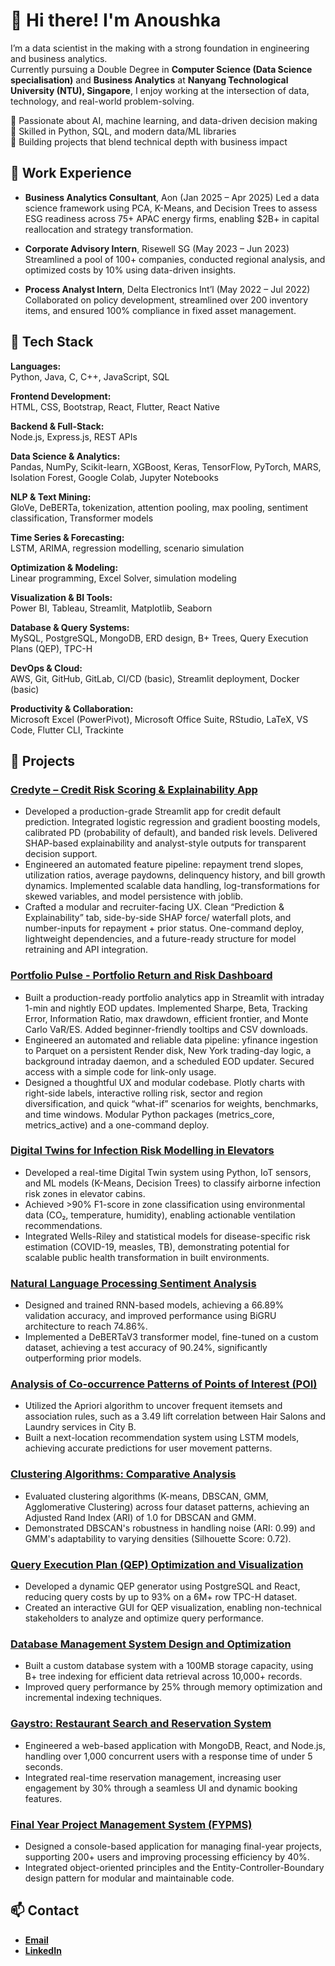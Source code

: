 # 👋 Hi there! I'm Anoushka

I’m a data scientist in the making with a strong foundation in engineering and business analytics.  
Currently pursuing a Double Degree in **Computer Science (Data Science specialisation)** and **Business Analytics** at **Nanyang Technological University (NTU), Singapore**, I enjoy working at the intersection of data, technology, and real-world problem-solving.  

🔹 Passionate about AI, machine learning, and data-driven decision making  
🔹 Skilled in Python, SQL, and modern data/ML libraries  
🔹 Building projects that blend technical depth with business impact  


## 💼 Work Experience
- **Business Analytics Consultant**, Aon (Jan 2025 – Apr 2025)
  Led a data science framework using PCA, K-Means, and Decision Trees to assess ESG readiness across 75+ APAC energy firms, enabling $2B+ in capital reallocation and strategy transformation.
  
- **Corporate Advisory Intern**, Risewell SG (May 2023 – Jun 2023)  
  Streamlined a pool of 100+ companies, conducted regional analysis, and optimized costs by 10% using data-driven insights.  

- **Process Analyst Intern**, Delta Electronics Int’l (May 2022 – Jul 2022)  
  Collaborated on policy development, streamlined over 200 inventory items, and ensured 100% compliance in fixed asset management.  

## 🔧 Tech Stack

**Languages:**  
Python, Java, C, C++, JavaScript, SQL  

**Frontend Development:**  
HTML, CSS, Bootstrap, React, Flutter, React Native  

**Backend & Full-Stack:**  
Node.js, Express.js, REST APIs  

**Data Science & Analytics:**  
Pandas, NumPy, Scikit-learn, XGBoost, Keras, TensorFlow, PyTorch, MARS, Isolation Forest, Google Colab, Jupyter Notebooks  

**NLP & Text Mining:**  
GloVe, DeBERTa, tokenization, attention pooling, max pooling, sentiment classification, Transformer models  

**Time Series & Forecasting:**  
LSTM, ARIMA, regression modelling, scenario simulation  

**Optimization & Modeling:**  
Linear programming, Excel Solver, simulation modeling  

**Visualization & BI Tools:**  
Power BI, Tableau, Streamlit, Matplotlib, Seaborn  

**Database & Query Systems:**  
MySQL, PostgreSQL, MongoDB, ERD design, B+ Trees, Query Execution Plans (QEP), TPC-H  

**DevOps & Cloud:**  
AWS, Git, GitHub, GitLab, CI/CD (basic), Streamlit deployment, Docker (basic)  

**Productivity & Collaboration:**  
Microsoft Excel (PowerPivot), Microsoft Office Suite, RStudio, LaTeX, VS Code, Flutter CLI, Trackinte  


## 🚀 Projects  

 
### [**Credyte – Credit Risk Scoring & Explainability App**](https://github.com/Anou-shka/credyte) 
- Developed a production-grade Streamlit app for credit default prediction. Integrated logistic regression and gradient boosting models, calibrated PD (probability of default), and banded risk levels. Delivered SHAP-based explainability and analyst-style outputs for transparent decision support.  
- Engineered an automated feature pipeline: repayment trend slopes, utilization ratios, average paydowns, delinquency history, and bill growth dynamics. Implemented scalable data handling, log-transformations for skewed variables, and model persistence with joblib.  
- Crafted a modular and recruiter-facing UX. Clean “Prediction & Explainability” tab, side-by-side SHAP force/ waterfall plots, and number-inputs for repayment + prior status. One-command deploy, lightweight dependencies, and a future-ready structure for model retraining and API integration.  


### [**Portfolio Pulse - Portfolio Return and Risk Dashboard**](https://portfolio-pulse.onrender.com) 
- Built a production-ready portfolio analytics app in Streamlit with intraday 1-min and nightly EOD updates. Implemented Sharpe, Beta, Tracking Error, Information Ratio, max drawdown, efficient frontier, and Monte Carlo VaR/ES. Added beginner-friendly tooltips and CSV downloads.
- Engineered an automated and reliable data pipeline: yfinance ingestion to Parquet on a persistent Render disk, New York trading-day logic, a background intraday daemon, and a scheduled EOD updater. Secured access with a simple code for link-only usage.
- Designed a thoughtful UX and modular codebase. Plotly charts with right-side labels, interactive rolling risk, sector and region diversification, and quick “what-if” scenarios for weights, benchmarks, and time windows. Modular Python packages (metrics_core, metrics_active) and a one-command deploy.

### [**Digital Twins for Infection Risk Modelling in Elevators**](https://github.com/Anou-shka/Digital-Twins) 
- Developed a real-time Digital Twin system using Python, IoT sensors, and ML models (K-Means, Decision Trees) to classify airborne infection risk zones in elevator cabins.
- Achieved >90% F1-score in zone classification using environmental data (CO₂, temperature, humidity), enabling actionable ventilation recommendations.
- Integrated Wells-Riley and statistical models for disease-specific risk estimation (COVID-19, measles, TB), demonstrating potential for scalable public health transformation in built environments.

### [**Natural Language Processing Sentiment Analysis**](https://github.com/Anou-shka/SC4002_NLP)  
- Designed and trained RNN-based models, achieving a 66.89% validation accuracy, and improved performance using BiGRU architecture to reach 74.86%.  
- Implemented a DeBERTaV3 transformer model, fine-tuned on a custom dataset, achieving a test accuracy of 90.24%, significantly outperforming prior models.

### [**Analysis of Co-occurrence Patterns of Points of Interest (POI)**](https://github.com/Anou-shka/SC4020_Project_2)  
- Utilized the Apriori algorithm to uncover frequent itemsets and association rules, such as a 3.49 lift correlation between Hair Salons and Laundry services in City B.  
- Built a next-location recommendation system using LSTM models, achieving accurate predictions for user movement patterns. 

### [**Clustering Algorithms: Comparative Analysis**](https://github.com/lliangmengg/SC4020-Data-Analytics-Mining-Project)  
- Evaluated clustering algorithms (K-means, DBSCAN, GMM, Agglomerative Clustering) across four dataset patterns, achieving an Adjusted Rand Index (ARI) of 1.0 for DBSCAN and GMM.  
- Demonstrated DBSCAN's robustness in handling noise (ARI: 0.99) and GMM's adaptability to varying densities (Silhouette Score: 0.72).  

### [**Query Execution Plan (QEP) Optimization and Visualization**](https://github.com/FaizRsl/Database_System_Principles_Project_2) 
- Developed a dynamic QEP generator using PostgreSQL and React, reducing query costs by up to 93% on a 6M+ row TPC-H dataset.  
- Created an interactive GUI for QEP visualization, enabling non-technical stakeholders to analyze and optimize query performance.  

### [**Database Management System Design and Optimization**](https://github.com/FaizRsl/Database_System_Principles_Project_1) 
- Built a custom database system with a 100MB storage capacity, using B+ tree indexing for efficient data retrieval across 10,000+ records.  
- Improved query performance by 25% through memory optimization and incremental indexing techniques.  

### [**Gaystro: Restaurant Search and Reservation System**](https://github.com/Anou-shka/SC2006-Software-Eng)
- Engineered a web-based application with MongoDB, React, and Node.js, handling over 1,000 concurrent users with a response time of under 5 seconds.  
- Integrated real-time reservation management, increasing user engagement by 30% through a seamless UI and dynamic booking features.   

### [**Final Year Project Management System (FYPMS)**](https://github.com/its-naptime/SC2002-FYPManager)  
- Designed a console-based application for managing final-year projects, supporting 200+ users and improving processing efficiency by 40%.  
- Integrated object-oriented principles and the Entity-Controller-Boundary design pattern for modular and maintainable code.  
 
## 📫 Contact
- [**Email**](mailto:nahatanoushka@gmail.com)  
- [**LinkedIn**](https://linkedin.com/in/anoushka-nahata)  
